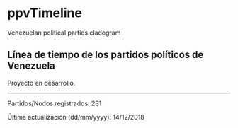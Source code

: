 # ppvTimeline
Venezuelan political parties cladogram


## Línea de tiempo de los partidos políticos de Venezuela

Proyecto en desarrollo.

---

Partidos/Nodos registrados: 281

Última actualización (dd/mm/yyyy): 14/12/2018
